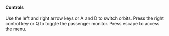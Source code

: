 #### Controls
Use the left and right arrow keys or A and D to switch orbits. Press the right control key or Q to toggle the passenger monitor. Press escape to access the menu.